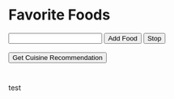<html>

<head>
  <style>
    #ship-animation {
      font-family: monospace;
      font-size: 20px;
    }
  </style>
</head>
<body>
<h1>Favorite Foods</h1>
    <ul id="food-list"></ul>
    <input type="text" id="food-input">
    <button onclick="addFood()" id="add-button">Add Food</button>
    <button onclick="stopAdding()" id="stop-button">Stop</button>
    <br><br>
    <button onclick="callAPI(); ship()">Get Cuisine Recommendation</button>
    <p id="foods"></p>
  <pre id="ship-animation"></pre>

  <script>
    require('dotenv').config();

    function shipPrint(position) {
      const animationElement = document.getElementById('ship-animation');
      const spaces = ' '.repeat(position);

      const frame = `${spaces} .   \n${spaces}  .   \n${spaces}    .\n\\~~~~~/\n \\   /\n  \\ /\n   V\n   |\n   |\n------`;

      animationElement.textContent = frame;
    }

    async function ship() {
      const start = 0;
      const distance = 3;
      const step = 2;
	
      for (let position = start; position < distance; position += step) {
        shipPrint(0);
        await sleep(1000);
        shipPrint(2);
        await sleep(1000);
      }
    }

    function sleep(ms) {
      return new Promise(resolve => setTimeout(resolve, ms));
    }
    function callAPI() {
            var api_key = process.env.API_KEY;
            var endpoint = 'https://api.openai.com/v1/completions';
            var headers = {
                'Authorization': 'Bearer ' + api_key,
                'Content-Type': 'application/json'
            };
            var text = document.getElementById('foods').value;
            var data = {
                'model': 'text-davinci-003',
                'prompt': "Give me a specific cuisine that I would like based on the foods that I like. Here are the foods: " + text,
                'max_tokens': 100
            };
            fetch(endpoint, {
                method: 'POST',
                headers: headers,
                body: JSON.stringify(data)
            })
            .then(response => response.json())
            .then(result => {
                var completed_text = result.choices[0].text;
                console.log(completed_text);
                 			document.getElementById('foods').innerHTML = completed_text
                
            });
        }
        function addFood() {
            var foodInput = document.getElementById('food-input');
            var food = foodInput.value.trim();
            if (food !== '') {
                var foodList = document.getElementById('food-list');
                var foodItem = document.createElement('li');
                foodItem.textContent = food;
                foodList.appendChild(foodItem);
                foodInput.value = '';
            }
        }
        function stopAdding() {
            callAPI();
            document.getElementById('food-input').disabled = true;
            document.getElementById('add-button').disabled = true;
            document.getElementById('stop-button').disabled = true;
        }

    
  </script>
</body>
</html>

  <script>

    require('dotenv').config();

    function addFood(foodName) {
      const foodInput = document.getElementsByName(foodName)[0];
      const foodValue = foodInput.value.trim();
      if (foodValue !== '') {
        favorite_foods[foodValue] = true;
        foodInput.value = '';
      }
    }

    async function call(text) {
  const api_key = process.toml.key;

        const endpoint = 'https://api.openai.com/v1/completions';
        const headers = {
        'Authorization': 'Bearer ' + api_key,
        'Content-Type': 'application/json'
      };
      const data = {
        'model': 'text-davinci-003', // Updated to use 'text-davinci-003' model
        'prompt': text,
        'max_tokens': 75
      };

      const response = await fetch(endpoint, { method: 'POST', headers, body: JSON.stringify(data) });
      const result = await response.json();

      const completed_text = result.choices[0].text;
      alert(completed_text);
    }

    function submitFoods() {
      const foods = Object.keys(favorite_foods);
      if (foods.length > 0) {
        const foodsString = foods.join(', ');
        call("Give me a specific type of cuisine based on the foods that I like. Start by saying 'You would enjoy [cuisine].' Also, briefly describe the given cuisine. Here are the foods: " + foodsString);
      }
    }
  </script>
</body>
</html>
test